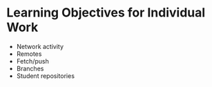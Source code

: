 # Learning Objectives for Individual Work

* Network activity
* Remotes
* Fetch/push
* Branches
* Student repositories

